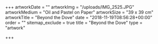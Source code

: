 +++
artworkDate = ""
artworkImg = "/uploads/IMG_2525.JPG"
artworkMedium = "Oil and Pastel on Paper"
artworkSize = "39 x 39 cm"
artworkTitle = "Beyond the Dove"
date = "2018-11-19T08:56:28+00:00"
order = ""
sitemap_exclude = true
title = "Beyond the Dove"
type = "artwork"

+++
